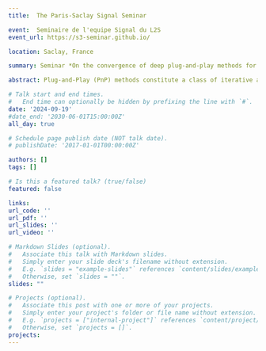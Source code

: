 ```yaml
---
title:  The Paris-Saclay Signal Seminar

event:  Seminaire de l'equipe Signal du L2S
event_url: https://s3-seminar.github.io/

location: Saclay, France

summary: Seminar *On the convergence of deep plug-and-play methods for image restoration*

abstract: Plug-and-Play (PnP) methods constitute a class of iterative algorithms for imaging problems where regularization is performed by an off-the-shelf denoiser. Specifically, given an image dataset, optimizing a function (e.g. a neural network) to remove Gaussian noise is equivalent to approximating the gradient or the proximal operator of the log prior of the training dataset. Therefore, any off-the-shelf denoiser can be used as an implicit prior and inserted into an optimization scheme to restore images. The PnP and Regularization by Denoising (RED) frameworks provide a basis for this approach, for which various convergence analyses have been proposed in the literature. We will more specifically introduce the Gradient Step and Proximal denoisers recently proposed to restore PnP and RED algorithms to their original form as (nonconvex) real proximal splitting algorithms.

# Talk start and end times.
#   End time can optionally be hidden by prefixing the line with `#`.
date: '2024-09-19'
#date_end: '2030-06-01T15:00:00Z'
all_day: true

# Schedule page publish date (NOT talk date).
# publishDate: '2017-01-01T00:00:00Z'

authors: []
tags: []

# Is this a featured talk? (true/false)
featured: false

links:
url_code: ''
url_pdf: ''
url_slides: ''
url_video: ''

# Markdown Slides (optional).
#   Associate this talk with Markdown slides.
#   Simply enter your slide deck's filename without extension.
#   E.g. `slides = "example-slides"` references `content/slides/example-slides.md`.
#   Otherwise, set `slides = ""`.
slides: ""

# Projects (optional).
#   Associate this post with one or more of your projects.
#   Simply enter your project's folder or file name without extension.
#   E.g. `projects = ["internal-project"]` references `content/project/deep-learning/index.md`.
#   Otherwise, set `projects = []`.
projects:
---
```


<!-- {{% callout note %}}
Click on the **Slides** button above to view the built-in slides feature.
{{% /callout %}}

Slides can be added in a few ways:

- **Create** slides using Wowchemy's [_Slides_](https://wowchemy.com/docs/managing-content/#create-slides) feature and link using `slides` parameter in the front matter of the talk file
- **Upload** an existing slide deck to `static/` and link using `url_slides` parameter in the front matter of the talk file
- **Embed** your slides (e.g. Google Slides) or presentation video on this page using [shortcodes](https://wowchemy.com/docs/writing-markdown-latex/).

Further event details, including [page elements](https://wowchemy.com/docs/writing-markdown-latex/) such as image galleries, can be added to the body of this page. -->
